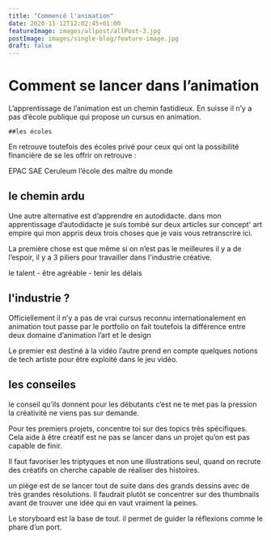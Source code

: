 ```yaml
---
title: "Commencé l'animation"
date: 2020-11-12T12:02:45+01:00
featureImage: images/allpost/allPost-3.jpg
postImage: images/single-blog/feature-image.jpg
draft: false
---
```


# Comment se lancer dans l’animation
    
L’apprentissage de l’animation est un chemin fastidieux. En suisse il n’y a pas d’école publique qui propose un cursus en animation. 

    ##les écoles 


En retrouve toutefois des écoles privé pour ceux qui ont la possibilité financière de se les offrir on retrouve :

EPAC
SAE 
Ceruleum
l’école des maître du monde

## le chemin ardu 
Une autre alternative est d’apprendre en autodidacte. 
dans mon apprentissage d’autodidacte je suis tombé sur deux articles sur concept' art empire qui mon appris deux trois choses que je vais vous retranscrire ici. 

La première chose est que même si on n’est pas le meilleures il y a de l’espoir, il y a 3 piliers pour travailler dans l'industrie créative. 

le talent - être agréable - tenir les délais 

## l'industrie ?
Officiellement il n’y a pas de vrai cursus reconnu internationalement en animation tout passe par le portfolio on fait toutefois la différence entre deux domaine d’animation l’art et le design 

Le premier est destiné à la vidéo l’autre prend en compte quelques notions de tech artiste pour être exploité dans le jeu vidéo. 

## les conseiles 
le conseil qu’ils donnent pour les débutants c’est ne te met pas la pression la créativité ne viens pas sur demande. 

Pour tes premiers projets, concentre toi sur des topics très spécifiques. Cela aide à être créatif est ne pas se lancer dans un projet qu’on est pas capable de finir.

Il faut favoriser les triptyques et non une illustrations seul, quand on recrute des créatifs on cherche capable de réaliser des histoires.
 
un piège est de se lancer tout de suite dans des grands dessins avec de très grandes résolutions. Il faudrait plutôt se concentrer sur des thumbnails avant de trouver une idée qui en vaut vraiment la peines.  

Le storyboard est la base de tout. il permet de guider la réflexions comme le phare d’un port.   